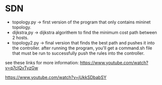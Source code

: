 # SDN
- topology.py -> first version of the program that only contains mininet topology.
- dijkstra,py -> dijkstra algorithem to find the minimum cost path between 2 hosts.
- topology2.py -> final version that finds the best path and pushes it into the controller. after running the program, you'll get a command.sh file that must be run to successfully push the rules into the controller.

see these links for more information:
https://www.youtube.com/watch?v=q7cIQvTyzGw


https://www.youtube.com/watch?v=jUkkSDbabSY
